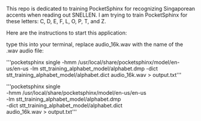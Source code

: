This repo is dedicated to training PocketSphinx for recognizing Singaporean accents when reading out SNELLEN. I am trying to train PocketSphinx for these letters: C, D, E, F, L, O, P, T, and Z.

Here are the instructions to start this application:

type this into your terminal, replace audio_16k.wav with the name of the .wav audio file:

'''pocketsphinx single -hmm /usr/local/share/pocketsphinx/model/en-us/en-us -lm stt_training_alphabet_model/alphabet.dmp -dict stt_training_alphabet_model/alphabet.dict audio_16k.wav > output.txt'''

'''pocketsphinx single \
-hmm /usr/local/share/pocketsphinx/model/en-us/en-us \
-lm stt_training_alphabet_model/alphabet.dmp \
-dict stt_training_alphabet_model/alphabet.dict \
audio_16k.wav > output.txt'''

